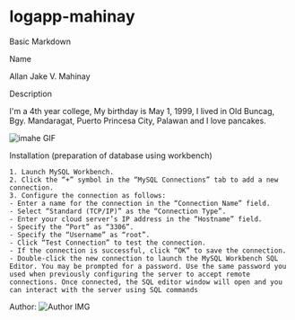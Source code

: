 # logapp-mahinay

Basic Markdown

Name

Allan Jake V. Mahinay

Description

I'm a 4th year college, My birthday is May 1, 1999, I lived in Old Buncag, Bgy. Mandaragat, Puerto Princesa City, Palawan and I love pancakes.


![imahe GIF](https://c.tenor.com/gIaioChTOloAAAAM/cat-cute.gif)

Installation (preparation of database using workbench)
```
1. Launch MySQL Workbench.
2. Click the “+” symbol in the “MySQL Connections” tab to add a new connection.
3. Configure the connection as follows:
- Enter a name for the connection in the “Connection Name” field.
- Select “Standard (TCP/IP)” as the “Connection Type”.
- Enter your cloud server’s IP address in the “Hostname” field.
- Specify the “Port” as “3306”.
- Specify the “Username” as “root”.
- Click “Test Connection” to test the connection.
- If the connection is successful, click “OK” to save the connection.
- Double-click the new connection to launch the MySQL Workbench SQL Editor. You may be prompted for a password. Use the same password you used when previously configuring the server to accept remote connections. Once connected, the SQL editor window will open and you can interact with the server using SQL commands
```
Author:
![Author IMG](https://scontent.fmnl3-4.fna.fbcdn.net/v/t39.30808-6/258572855_100794772440208_6635407591262696980_n.jpg?_nc_cat=104&ccb=1-5&_nc_sid=09cbfe&_nc_eui2=AeEH4_mmx4_cM1bglIiBFuaQp0F0lDiNixanQXSUOI2LFqsK4mw4lg3O2yXLJcsJabSjFZ63FnurNDoQMwws0VOI&_nc_ohc=bRyQlN7WCFgAX-BxOEA&_nc_zt=23&_nc_ht=scontent.fmnl3-4.fna&oh=715cf7b7b539b75e4d5517778d20f0d7&oe=61A6E755)
